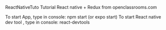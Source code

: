 ReactNativeTuto
Tutorial React native + Redux from openclassrooms.com

To start App, type in console: npm start (or expo start)
To start React native dev tool , type in console: react-devtools